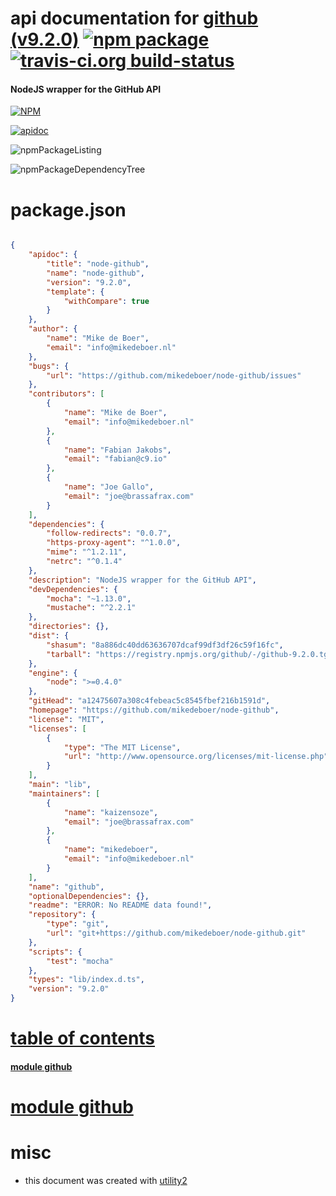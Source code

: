 # api documentation for  [github (v9.2.0)](https://github.com/mikedeboer/node-github)  [![npm package](https://img.shields.io/npm/v/npmdoc-github.svg?style=flat-square)](https://www.npmjs.org/package/npmdoc-github) [![travis-ci.org build-status](https://api.travis-ci.org/npmdoc/node-npmdoc-github.svg)](https://travis-ci.org/npmdoc/node-npmdoc-github)
#### NodeJS wrapper for the GitHub API

[![NPM](https://nodei.co/npm/github.png?downloads=true)](https://www.npmjs.com/package/github)

[![apidoc](https://npmdoc.github.io/node-npmdoc-github/build/screenCapture.buildNpmdoc.browser._2Fhome_2Ftravis_2Fbuild_2Fnpmdoc_2Fnode-npmdoc-github_2Ftmp_2Fbuild_2Fapidoc.html.png)](https://npmdoc.github.io/node-npmdoc-github/build..beta..travis-ci.org/apidoc.html)

![npmPackageListing](https://npmdoc.github.io/node-npmdoc-github/build/screenCapture.npmPackageListing.svg)

![npmPackageDependencyTree](https://npmdoc.github.io/node-npmdoc-github/build/screenCapture.npmPackageDependencyTree.svg)



# package.json

```json

{
    "apidoc": {
        "title": "node-github",
        "name": "node-github",
        "version": "9.2.0",
        "template": {
            "withCompare": true
        }
    },
    "author": {
        "name": "Mike de Boer",
        "email": "info@mikedeboer.nl"
    },
    "bugs": {
        "url": "https://github.com/mikedeboer/node-github/issues"
    },
    "contributors": [
        {
            "name": "Mike de Boer",
            "email": "info@mikedeboer.nl"
        },
        {
            "name": "Fabian Jakobs",
            "email": "fabian@c9.io"
        },
        {
            "name": "Joe Gallo",
            "email": "joe@brassafrax.com"
        }
    ],
    "dependencies": {
        "follow-redirects": "0.0.7",
        "https-proxy-agent": "^1.0.0",
        "mime": "^1.2.11",
        "netrc": "^0.1.4"
    },
    "description": "NodeJS wrapper for the GitHub API",
    "devDependencies": {
        "mocha": "~1.13.0",
        "mustache": "^2.2.1"
    },
    "directories": {},
    "dist": {
        "shasum": "8a886dc40dd63636707dcaf99df3df26c59f16fc",
        "tarball": "https://registry.npmjs.org/github/-/github-9.2.0.tgz"
    },
    "engine": {
        "node": ">=0.4.0"
    },
    "gitHead": "a12475607a308c4febeac5c8545fbef216b1591d",
    "homepage": "https://github.com/mikedeboer/node-github",
    "license": "MIT",
    "licenses": [
        {
            "type": "The MIT License",
            "url": "http://www.opensource.org/licenses/mit-license.php"
        }
    ],
    "main": "lib",
    "maintainers": [
        {
            "name": "kaizensoze",
            "email": "joe@brassafrax.com"
        },
        {
            "name": "mikedeboer",
            "email": "info@mikedeboer.nl"
        }
    ],
    "name": "github",
    "optionalDependencies": {},
    "readme": "ERROR: No README data found!",
    "repository": {
        "type": "git",
        "url": "git+https://github.com/mikedeboer/node-github.git"
    },
    "scripts": {
        "test": "mocha"
    },
    "types": "lib/index.d.ts",
    "version": "9.2.0"
}
```



# <a name="apidoc.tableOfContents"></a>[table of contents](#apidoc.tableOfContents)

#### [module github](#apidoc.module.github)



# <a name="apidoc.module.github"></a>[module github](#apidoc.module.github)



# misc
- this document was created with [utility2](https://github.com/kaizhu256/node-utility2)
